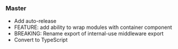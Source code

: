 ### Master

- Add auto-release
- FEATURE: add ability to wrap modules with container component
- BREAKING: Rename export of internal-use middleware export
- Convert to TypeScript
